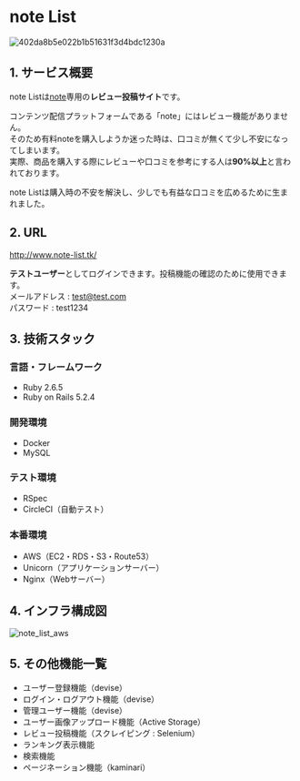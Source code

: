 # note List
![402da8b5e022b1b51631f3d4bdc1230a](https://user-images.githubusercontent.com/59598693/83468013-87594880-a4b6-11ea-9604-13f7fa04fdc6.png)

## 1. サービス概要
note Listは[note](https://note.com/)専用の**レビュー投稿サイト**です。<br>

コンテンツ配信プラットフォームである「note」にはレビュー機能がありません。<br>
そのため有料noteを購入しようか迷った時は、口コミが無くて少し不安になってしまいます。<br>
実際、商品を購入する際にレビューや口コミを参考にする人は**90%以上**と言われております。<br>

note Listは購入時の不安を解決し、少しでも有益な口コミを広めるために生まれました。


## 2. URL
http://www.note-list.tk/<br>

**テストユーザー**としてログインできます。投稿機能の確認のために使用できます。<br>
メールアドレス : test@test.com<br>
パスワード : test1234


## 3. 技術スタック
### 言語・フレームワーク
- Ruby 2.6.5
- Ruby on Rails 5.2.4
### 開発環境
- Docker
- MySQL
### テスト環境
- RSpec
- CircleCI（自動テスト）
### 本番環境
- AWS（EC2・RDS・S3・Route53）
- Unicorn（アプリケーションサーバー）
- Nginx（Webサーバー）

## 4. インフラ構成図
![note_list_aws](https://user-images.githubusercontent.com/59598693/83466728-f5037580-a4b2-11ea-96dc-9ae2934c7473.png)


## 5. その他機能一覧
- ユーザー登録機能（devise）
- ログイン・ログアウト機能（devise）
- 管理ユーザー機能（devise）
- ユーザー画像アップロード機能（Active Storage）
- レビュー投稿機能（スクレイピング : Selenium）
- ランキング表示機能
- 検索機能
- ページネーション機能（kaminari）